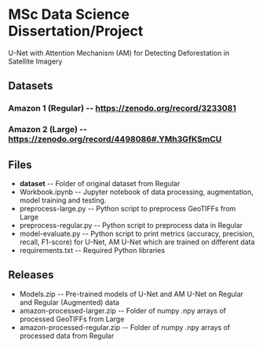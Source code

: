 # MSc Data Science Dissertation/Project

U-Net with Attention Mechanism (AM) for Detecting Deforestation in Satellite Imagery

## Datasets
### Amazon 1 (Regular) -- https://zenodo.org/record/3233081
### Amazon 2 (Large) -- https://zenodo.org/record/4498086#.YMh3GfKSmCU

## Files
+ **dataset** -- Folder of original dataset from Regular
+ Workbook.ipynb -- Jupyter notebook of data processing, augmentation, model training and testing.
+ preprocess-large.py -- Python script to preprocess GeoTIFFs from Large
+ preprocess-regular.py -- Python script to preprocess data in Regular
+ model-evaluate.py -- Python script to print metrics (accuracy, precision, recall, F1-score) for U-Net, AM U-Net which are trained on different data
+ requirements.txt -- Required Python libraries

## Releases
+ Models.zip -- Pre-trained models of U-Net and AM U-Net on Regular and Regular (Augmented) data
+ amazon-processed-larger.zip -- Folder of numpy .npy arrays of processed GeoTIFFs from Large
+ amazon-processed-regular.zip -- Folder of numpy .npy arrays of processed data from Regular

